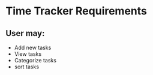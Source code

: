# Time Tracker Requirements

## User may:

* Add new tasks
* View tasks
* Categorize tasks
* sort tasks